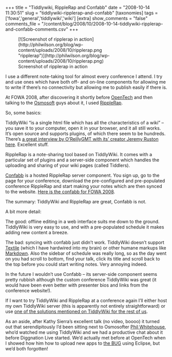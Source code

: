 +++
title = "Tiddlywiki, RippleRap and Confabb"
date = "2008-10-14 11:30:51"
slug = "tiddlywiki-ripplerap-and-confabb"
[taxonomies]
tags = ['fowa','general','tiddlywiki','wiki']
[extra]
show_comments = "false"
comments_file = "/content/blog/2008/10/2008-10-14-tiddlywiki-ripplerap-and-confabb-comments.csv"
+++

<figure aria-describedby="caption-attachment-1350" class="wp-caption alignright" id="attachment_1350" style="width: 300px">[![Screenshot of ripplerap in action](http://philwilson.org/blog/wp-content/uploads/2008/10/ripplerap.png "ripplerap")](http://philwilson.org/blog/wp-content/uploads/2008/10/ripplerap.png)<figcaption class="wp-caption-text" id="caption-attachment-1350">Screenshot of ripplerap in action</figcaption></figure>

I use a different note-taking tool for almost every conference I attend. I try and use ones which have both off- and on-line components for allowing me to write if there’s no connectivity but allowing me to publish easily if there is.

At FOWA 2008, after discovering it shortly before [OpenTech](http://www.ukuug.org/events/opentech2008/) and then talking to the [Osmosoft](http://www.osmosoft.com/) guys about it, I used [RippleRap](http://www.ripplerap.com/).

So, some basics:

TiddlyWiki “is a single html file which has all the characteristics of a wiki” – you save it to your computer, open it in your browser, and it all still works. It’s open source and supports plugins, of which there seem to be hundreds. There’s [a great interview by O’ReillyGMT with its’ creator Jeremy Ruston here](http://www.oreillygmt.co.uk/2008/07/jeremy-ruston-.html). Excellent stuff.

RippleRap is a note-sharing tool based on TiddlyWiki. It comes with a particular set of plugins and a server-side component which handles the uploading and sharing of your wiki pages (called Tiddlers).

[Confabb](http://confabb.com/) is a hosted RippleRap server component. You sign up, go to the page for your conference, download the pre-configured and pre-populated conference RippleRap and start making your notes which are then synced to the website. [Here is the confabb for FOWA 2008](http://confabb.com/conferences/79829-future-of-web-apps-fowa/).

The summary: TiddlyWiki and RippleRap are great, Confabb is not.

A bit more detail:

The good: offline editing in a web interface suits me down to the ground. TiddlyWiki is very easy to use, and with a pre-populated schedule it makes adding new content a breeze.

The bad: syncing with confabb just didn’t work. TiddlyWiki doesn’t support [Textile](http://www.textism.com/tools/textile/) (which I have hardwired into my brain) or other humane markups like [Markdown](http://daringfireball.net/projects/markdown/). Also the sidebar of schedule was really long, so as the day went on you had scroll to bottom, find your talk, click its title and scroll back to the top before you could start writing notes. Very annoying indeed.

In the future I wouldn’t use Confabb – its server-side component seems pretty rubbish although the custom conference TiddlyWiki was great (it would have been even better with presenter bios and links from the conference website!).

If I want to try TiddlyWiki and RippleRap at a conference again I’ll either host my own TiddlyWiki server (this is apparently not entirely straightforward) or use [one of the solutions mentioned on TiddlyWiki for the rest of us](http://www.giffmex.org/twfortherestofus.html#%5B%5BHost%20your%20TiddlyWiki%20online%5D%5D).

As an aside, after Kathy Sierra’s excellent talk (no video, boooo) it turned out that serendipitously I’d been sitting next to Osmosofter [Phil Whitehouse](http://philwhitehouse.blogspot.com/), who’d watched me using TiddlyWiki and we had a productive chat about it before Diggnation Live started. We’d actually met before at OpenTech when I showed how him how to upload new apps to [the BUG](http://www.buglabs.net/) using Eclipse, but we’d both forgotten!
